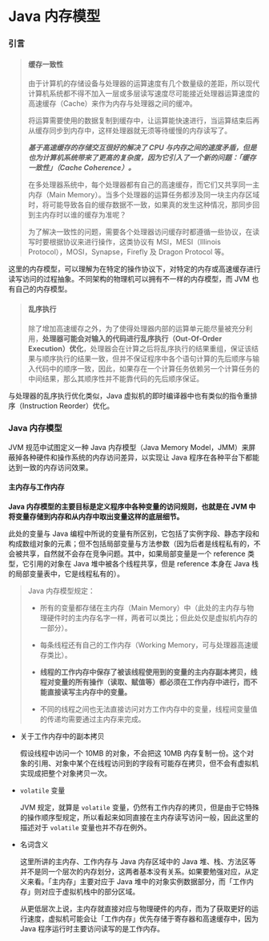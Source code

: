 # Java 内存模型

### 引言

> #### 缓存一致性
>
> 由于计算机的存储设备与处理器的运算速度有几个数量级的差距，所以现代计算机系统都不得不加入一层或多层读写速度尽可能接近处理器运算速度的高速缓存（Cache）来作为内存与处理器之间的缓冲。
>
> 将运算需要使用的数据复制到缓存中，让运算能快速进行，当运算结束后再从缓存同步到内存中，这样处理器就无须等待缓慢的内存读写了。
>
> ***基于高速缓存的存储交互很好的解决了 CPU 与内存之间的速度矛盾，但是也为计算机系统带来了更高的复杂度，因为它引入了一个新的问题：「缓存一致性」（Cache Coherence）。***
>
> 在多处理器系统中，每个处理器都有自己的高速缓存，而它们又共享同一主内存（Main Memory）。当多个处理器的运算任务都涉及同一块主内存区域时，将可能导致各自的缓存数据不一致，如果真的发生这种情况，那同步回到主内存时以谁的缓存为准呢？
>
> 为了解决一致性的问题，需要各个处理器访问缓存时都遵循一些协议，在读写时要根据协议来进行操作，这类协议有 MSI，MESI（Illinois Protocol），MOSI，Synapse，Firefly 及 Dragon Protocol 等。

这里的内存模型，可以理解为在特定的操作协议下，对特定的内存或高速缓存进行读写访问的过程抽象。不同架构的物理机可以拥有不一样的内存模型，而 JVM 也有自己的内存模型。

> #### 乱序执行
>
> 除了增加高速缓存之外，为了使得处理器内部的运算单元能尽量被充分利用，**处理器可能会对输入的代码进行乱序执行（Out-Of-Order Execution）优化**，处理器会在计算之后将乱序执行的结果重组，保证该结果与顺序执行的结果一致，但并不保证程序中各个语句计算的先后顺序与输入代码中的顺序一致，因此，如果存在一个计算任务依赖另一个计算任务的中间结果，那么其顺序性并不能靠代码的先后顺序保证。

与处理器的乱序执行优化类似，Java 虚拟机的即时编译器中也有类似的指令重排序（Instruction Reorder）优化。


### Java 内存模型

JVM 规范中试图定义一种 Java 内存模型（Java Memory Model，JMM）来屏蔽掉各种硬件和操作系统的内存访问差异，以实现让 Java 程序在各种平台下都能达到一致的内存访问效果。


#### 主内存与工作内存

**Java 内存模型的主要目标是定义程序中各种变量的访问规则，也就是在 JVM 中将变量存储到内存和从内存中取出变量这样的底层细节。**

此处的变量与 Java 编程中所说的变量有所区别，它包括了实例字段、静态字段和构成数组对象的元素；但不包括局部变量与方法参数（因为后者是线程私有的，不会被共享，自然就不会存在竞争问题。其中，如果局部变量是一个 reference 类型，它引用的对象在 Java 堆中被各个线程共享，但是 reference 本身在 Java 栈的局部变量表中，它是线程私有的）。


> Java 内存模型规定：
>
> - 所有的变量都存储在主内存（Main Memory）中（此处的主内存与物理硬件时的主内存名字一样，两者可以类比；但此处仅是虚拟机内存的一部分）。
>
> - 每条线程还有自己的工作内存（Working Memory，可与处理器高速缓存类比）。
>
> - **线程的工作内存中保存了被该线程使用到的变量的主内存副本拷贝，线程对变量的所有操作（读取、赋值等）都必须在工作内存中进行，而不能直接读写主内存中的变量。**
>
> - 不同的线程之间也无法直接访问对方工作内存中的变量，线程间变量值的传递均需要通过主内存来完成。


- 关于工作内存中的副本拷贝

    假设线程中访问一个 10MB 的对象，不会把这 10MB 内存复制一份。这个对象的引用、对象中某个在线程访问到的字段有可能存在拷贝，但不会有虚拟机实现成把整个对象拷贝一次。

- `volatile` 变量

    JVM 规定，就算是 `volatile` 变量，仍然有工作内存的拷贝，但是由于它特殊的操作顺序型规定，所以看起来如同直接在主内存读写访问一般，因此这里的描述对于 `volatile` 变量也并不存在例外。

- 名词含义

    这里所讲的主内存、工作内存与 Java 内存区域中的 Java 堆、栈、方法区等并不是同一个层次的内存划分，这两者基本没有关系。如果要勉强对应，从定义来看。「主内存」主要对应于 Java 堆中的对象实例数据部分，而「工作内存」则对应于虚拟机栈中的部分区域。

    从更低层次上说，主内存就直接对应与物理硬件的内存，而为了获取更好的运行速度，虚拟机可能会让「工作内存」优先存储于寄存器和高速缓存中，因为 Java 程序运行时主要访问读写的是工作内存。